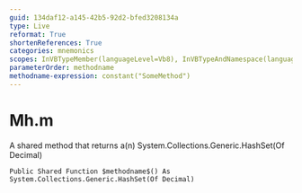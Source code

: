```yaml
---
guid: 134daf12-a145-42b5-92d2-bfed3208134a
type: Live
reformat: True
shortenReferences: True
categories: mnemonics
scopes: InVBTypeMember(languageLevel=Vb8), InVBTypeAndNamespace(languageLevel=Vb8)
parameterOrder: methodname
methodname-expression: constant("SomeMethod")
---
```


# Mh.m

A shared method that returns a(n) System.Collections.Generic.HashSet(Of Decimal)

```
Public Shared Function $methodname$() As System.Collections.Generic.HashSet(Of Decimal)
```
